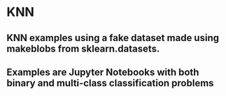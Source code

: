 # KNN

## KNN examples using a fake dataset made using makeblobs from sklearn.datasets.
## Examples are Jupyter Notebooks with both binary and multi-class classification problems 
